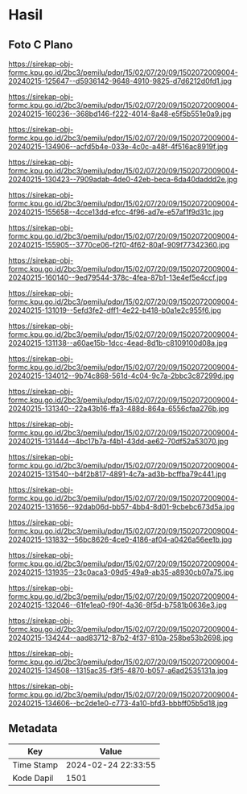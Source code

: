# Hasil

## Foto C Plano

https://sirekap-obj-formc.kpu.go.id/2bc3/pemilu/pdpr/15/02/07/20/09/1502072009004-20240215-125647--d5936142-9648-4910-9825-d7d6212d0fd1.jpg

https://sirekap-obj-formc.kpu.go.id/2bc3/pemilu/pdpr/15/02/07/20/09/1502072009004-20240215-160236--368bd146-f222-4014-8a48-e5f5b551e0a9.jpg

https://sirekap-obj-formc.kpu.go.id/2bc3/pemilu/pdpr/15/02/07/20/09/1502072009004-20240215-134906--acfd5b4e-033e-4c0c-a48f-4f516ac8919f.jpg

https://sirekap-obj-formc.kpu.go.id/2bc3/pemilu/pdpr/15/02/07/20/09/1502072009004-20240215-130423--7909adab-4de0-42eb-beca-6da40daddd2e.jpg

https://sirekap-obj-formc.kpu.go.id/2bc3/pemilu/pdpr/15/02/07/20/09/1502072009004-20240215-155658--4cce13dd-efcc-4f96-ad7e-e57af1f9d31c.jpg

https://sirekap-obj-formc.kpu.go.id/2bc3/pemilu/pdpr/15/02/07/20/09/1502072009004-20240215-155905--3770ce06-f2f0-4f62-80af-909f77342360.jpg

https://sirekap-obj-formc.kpu.go.id/2bc3/pemilu/pdpr/15/02/07/20/09/1502072009004-20240215-160140--9ed79544-378c-4fea-87b1-13e4ef5e4ccf.jpg

https://sirekap-obj-formc.kpu.go.id/2bc3/pemilu/pdpr/15/02/07/20/09/1502072009004-20240215-131019--5efd3fe2-dff1-4e22-b418-b0a1e2c955f6.jpg

https://sirekap-obj-formc.kpu.go.id/2bc3/pemilu/pdpr/15/02/07/20/09/1502072009004-20240215-131138--a60ae15b-1dcc-4ead-8d1b-c8109100d08a.jpg

https://sirekap-obj-formc.kpu.go.id/2bc3/pemilu/pdpr/15/02/07/20/09/1502072009004-20240215-134012--9b74c868-561d-4c04-9c7a-2bbc3c87299d.jpg

https://sirekap-obj-formc.kpu.go.id/2bc3/pemilu/pdpr/15/02/07/20/09/1502072009004-20240215-131340--22a43b16-ffa3-488d-864a-6556cfaa276b.jpg

https://sirekap-obj-formc.kpu.go.id/2bc3/pemilu/pdpr/15/02/07/20/09/1502072009004-20240215-131444--4bc17b7a-f4b1-43dd-ae62-70df52a53070.jpg

https://sirekap-obj-formc.kpu.go.id/2bc3/pemilu/pdpr/15/02/07/20/09/1502072009004-20240215-131540--b4f2b817-4891-4c7a-ad3b-bcffba79c441.jpg

https://sirekap-obj-formc.kpu.go.id/2bc3/pemilu/pdpr/15/02/07/20/09/1502072009004-20240215-131656--92dab06d-bb57-4bb4-8d01-9cbebc673d5a.jpg

https://sirekap-obj-formc.kpu.go.id/2bc3/pemilu/pdpr/15/02/07/20/09/1502072009004-20240215-131832--56bc8626-4ce0-4186-af04-a0426a56ee1b.jpg

https://sirekap-obj-formc.kpu.go.id/2bc3/pemilu/pdpr/15/02/07/20/09/1502072009004-20240215-131935--23c0aca3-09d5-49a9-ab35-a8930cb07a75.jpg

https://sirekap-obj-formc.kpu.go.id/2bc3/pemilu/pdpr/15/02/07/20/09/1502072009004-20240215-132046--61fe1ea0-f90f-4a36-8f5d-b7581b0636e3.jpg

https://sirekap-obj-formc.kpu.go.id/2bc3/pemilu/pdpr/15/02/07/20/09/1502072009004-20240215-134244--aad83712-87b2-4f37-810a-258be53b2698.jpg

https://sirekap-obj-formc.kpu.go.id/2bc3/pemilu/pdpr/15/02/07/20/09/1502072009004-20240215-134508--1315ac35-f3f5-4870-b057-a6ad2535131a.jpg

https://sirekap-obj-formc.kpu.go.id/2bc3/pemilu/pdpr/15/02/07/20/09/1502072009004-20240215-134606--bc2de1e0-c773-4a10-bfd3-bbbff05b5d18.jpg


## Metadata

| Key        | Value               |
| ---------- | ------------------- |
| Time Stamp | 2024-02-24 22:33:55 |
| Kode Dapil | 1501                |



